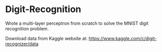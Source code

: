 # Digit-Recognition
Wrote a multi-layer perceptron from scratch to solve the MNIST digit recognition problem.

Download data from Kaggle website at: 
https://www.kaggle.com/c/digit-recognizer/data
